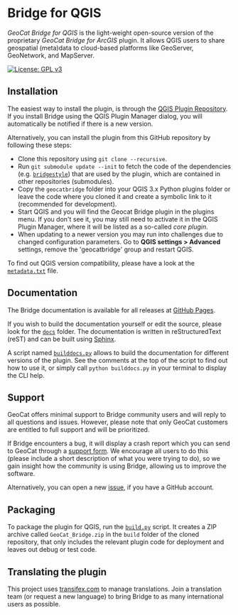 # Bridge for QGIS

_GeoCat Bridge for QGIS_ is the light-weight open-source version of the proprietary _GeoCat Bridge for ArcGIS_ plugin.
It allows QGIS users to share geospatial (meta)data to cloud-based platforms like GeoServer, GeoNetwork, and MapServer.

[![License: GPL v3](https://img.shields.io/badge/License-GPLv3-blue.svg)](LICENSE.md)

## Installation

The easiest way to install the plugin, is through the [QGIS Plugin Repository](https://plugins.qgis.org/plugins/geocatbridge/).
If you install Bridge using the QGIS Plugin Manager dialog, you will automatically be notified if there is a new version.

Alternatively, you can install the plugin from this GitHub repository by following these steps:

- Clone this repository using `git clone --recursive`.
- Run `git submodule update --init` to fetch the code of the dependencies (e.g. [`bridgestyle`](https://github.com/GeoCat/bridge-style)) that are used by the plugin, which are contained in other repositories (submodules).
- Copy the `geocatbridge` folder into your QGIS 3.x Python plugins folder or leave the code where you cloned it and create a symbolic link to it (recommended for development).
- Start QGIS and you will find the Geocat Bridge plugin in the plugins menu. If you don't see it, you may still need to activate it in the QGIS Plugin Manager, where it will be listed as a so-called _core plugin_.
- When updating to a newer version you may run into challenges due to changed configuration parameters. Go to **QGIS settings > Advanced** settings, remove the 'geocatbridge' group and restart QGIS.

To find out QGIS version compatibility, please have a look at the [`metadata.txt`](/blob/master/geocatbridge/metadata.txt) file.

## Documentation

The Bridge documentation is available for all releases at [GitHub Pages](https://geocat.github.io/qgis-bridge-plugin/).

If you wish to build the documentation yourself or edit the source, please look for the [`docs`](/tree/master/docs) folder. The documentation is written in reStructuredText (reST) and can be built using [Sphinx](https://www.sphinx-doc.org).

A script named [`builddocs.py`](/blob/master/docs/builddocs.py) allows to build the documentation for different versions of the plugin. See the comments at the top of the script to find out how to use it, or simply call `python builddocs.py` in your terminal to display the CLI help.

## Support

GeoCat offers minimal support to Bridge community users and will reply to all questions and issues. However, please note that only GeoCat customers are entitled to full support  and will be prioritized.

If Bridge encounters a bug, it will display a crash report which you can send to GeoCat through a [support form](https://my.geocat.net/submitticket.php?step=2&deptid=4). We encourage all users to do this (please include a short description of what you were trying to do), so we gain insight how the community is using Bridge, allowing us to improve the software.

Alternatively, you can open a new [issue](/issues), if you have a GitHub account.

## Packaging

To package the plugin for QGIS, run the  [`build.py`](/blob/master/build.py) script. It creates a ZIP archive called `GeoCat_Bridge.zip` in the `build` folder of the cloned repository, that only includes the relevant plugin code for deployment and leaves out debug or test code.

## Translating the plugin

This project uses [transifex.com](https://www.transifex.com/geocat/bridge-common) to manage translations. Join a translation team (or request a new language) to bring Bridge to as many international users as possible.
